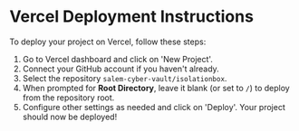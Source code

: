 # Vercel Deployment Instructions
To deploy your project on Vercel, follow these steps:
1. Go to Vercel dashboard and click on 'New Project'.
2. Connect your GitHub account if you haven't already.
3. Select the repository `salem-cyber-vault/isolationbox`.
4. When prompted for **Root Directory**, leave it blank (or set to `/`) to deploy from the repository root.
5. Configure other settings as needed and click on 'Deploy'.
Your project should now be deployed!
